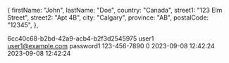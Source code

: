  {
          firstName: "John",
          lastName: "Doe",
          country: "Canada",
          street1: "123 Elm Street",
          street2: "Apt 4B",
          city: "Calgary",
          province: "AB",
          postalCode: "12345",
        },

6cc40c68-b2bd-42a9-acb4-b2f3d2545975
user1    
user1@example.com
password1 
123-456-7890 
0 
2023-09-08 12:42:24
2023-09-08 12:42:24